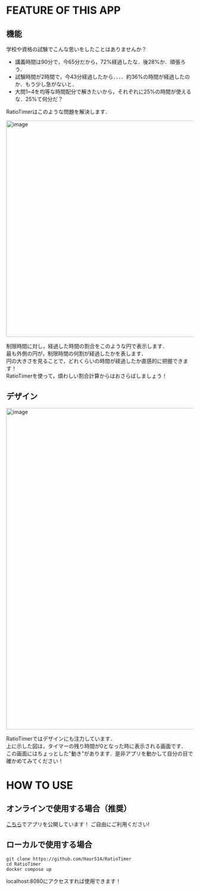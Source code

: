 # FEATURE OF THIS APP
## 機能
学校や資格の試験でこんな思いをしたことはありませんか？
* 講義時間は90分で，今65分だから，72%経過したな．後28%か．頑張ろう．
* 試験時間が2時間で，今43分経過したから．．．．約36%の時間が経過したのか．もう少し急がないと．
* 大問1~4を均等な時間配分で解きたいから，それぞれに25%の時間が使えるな．25%て何分だ？

RatioTimerはこのような問題を解決します．

<img width="582" alt="image" src="https://user-images.githubusercontent.com/82633228/176348500-1eecbba4-d82f-4905-98a3-8e73b0988246.png">

制限時間に対し，経過した時間の割合をこのような円で表示します．<br>
最も外側の円が，制限時間の何割が経過したかを表します．<br>
円の大きさを見ることで，どれくらいの時間が経過したか直感的に把握できます！<br>
RatioTimerを使って，煩わしい割合計算からはおさらばしましょう！

## デザイン
<img width="864" alt="image" src="https://user-images.githubusercontent.com/82633228/176632271-1c4c4314-c631-4b8e-9c92-9931496238c1.png">

RatioTimerではデザインにも注力しています．<br>
上に示した図は，タイマーの残り時間が0となった時に表示される画面です．<br>
この画面にはちょっとした"動き"があります．是非アプリを動かして自分の目で確かめてみてください！

# HOW TO USE
## オンラインで使用する場合（推奨）
[こちら](file:///Users/h-yosiok/Web_Application_Development/Timer/src/index.html)でアプリを公開しています！
ご自由にご利用ください!

## ローカルで使用する場合
```
git clone https://github.com/Haur514/RatioTimer
cd RatioTimer
docker compose up
```
localhost:8080にアクセスすれば使用できます！

